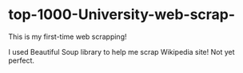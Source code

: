 # top-1000-University-web-scrap-
This is my first-time web scrapping!

I used Beautiful Soup library to help me scrap Wikipedia site! Not yet perfect.
